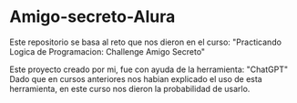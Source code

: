 # Amigo-secreto-Alura
Este repositorio se basa al reto que nos dieron en el curso: "Practicando Logica de Programacion: Challenge Amigo Secreto" 

Este proyecto creado por mi, fue con ayuda de la herramienta: "ChatGPT"
Dado que en cursos anteriores nos habian explicado el uso de esta herramienta, en este curso nos dieron la probabilidad de usarlo.
